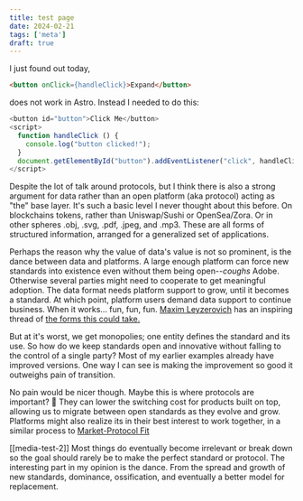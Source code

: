 ```yaml
---
title: test page
date: 2024-02-21
tags: ['meta']
draft: true
---
```


I just found out today,
```html 
<button onClick={handleClick}>Expand</button>
```
does not work in Astro. Instead I needed to do this: 
```js
<button id="button">Click Me</button>
<script>
  function handleClick () {
    console.log("button clicked!");
  }
  document.getElementById("button").addEventListener("click", handleClick);
</script>

```


Despite the lot of talk around protocols, but I think there is also a strong argument for data rather than an open platform (aka protocol) acting as "the" base layer. It's such a basic level I never thought about this before. On blockchains tokens, rather than Uniswap/Sushi or OpenSea/Zora. Or in other spheres .obj, .svg, .pdf, .jpeg, and .mp3. These are all forms of structured information, arranged for a generalized set of applications. 

Perhaps the reason why the value of data's value is not so prominent, is the dance between data and platforms. A large enough platform can force new standards into existence even without them being open--*coughs* Adobe. Otherwise several parties might need to cooperate to get meaningful adoption. The data format needs platform support to grow, until it becomes a standard. At which point, platform users demand data support to continue business. When it works... fun, fun, fun. [Maxim Leyzerovich](https://round.is) has an inspiring thread of [the forms this could take.](https://twitter.com/round/status/1207192277656821760)

But at it's worst, we get monopolies; one entity defines the standard and its use. So how do we keep standards open and innovative without falling to the control of a single party? Most of my earlier examples already have improved versions. One way I can see is making the improvement so good it outweighs pain of transition. 

No pain would be nicer though. Maybe this is where protocols are important? 🤷 They can lower the switching cost for products built on top, allowing us to migrate between open standards as they evolve and grow. Platforms might also realize its in their best interest to work together, in a similar process to [Market-Protocol Fit](https://otherinter.net/research/market-protocol-fit/)

[[media-test-2]]
Most things do eventually become irrelevant or break down so the goal should rarely be to make the perfect standard or protocol. The interesting part in my opinion is the dance. From the spread and growth of new standards, dominance, ossification, and eventually a better model for replacement.

